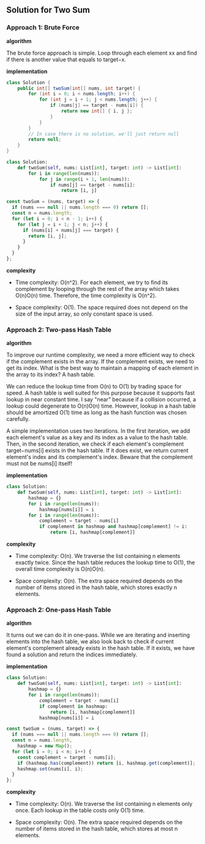 ## Solution for Two Sum

### Approach 1: Brute Force

**algorithm**

The brute force approach is simple. Loop through each element xx and find if there is another value that equals to target−x.

**implementation**

```java
class Solution {
    public int[] twoSum(int[] nums, int target) {
        for (int i = 0; i < nums.length; i++) {
            for (int j = i + 1; j < nums.length; j++) {
                if (nums[j] == target - nums[i]) {
                    return new int[] { i, j };
                }
            }
        }
        // In case there is no solution, we'll just return null
        return null;
    }
}
```

```python
class Solution:
    def twoSum(self, nums: List[int], target: int) -> List[int]:
        for i in range(len(nums)):
            for j in range(i + 1, len(nums)):
                if nums[j] == target - nums[i]:
                    return [i, j]
```

```javascript
const twoSum = (nums, target) => {
  if (nums === null || nums.length === 0) return [];
  const n = nums.length;
  for (let i = 0; i < n - 1; i++) {
    for (let j = i + 1; j < n; j++) {
      if (nums[i] + nums[j] === target) {
        return [i, j];
      }
    }
  }
};
```

**complexity**

- Time complexity: O(n^2). For each element, we try to find its complement by looping through the rest of the array which takes O(n)O(n) time. Therefore, the time complexity is O(n^2).

- Space complexity: O(1). The space required does not depend on the size of the input array, so only constant space is used.

### Approach 2: Two-pass Hash Table

**algorithm**

To improve our runtime complexity, we need a more efficient way to check if the complement exists in the array. If the complement exists, we need to get its index. What is the best way to maintain a mapping of each element in the array to its index? A hash table.

We can reduce the lookup time from O(n) to O(1) by trading space for speed. A hash table is well suited for this purpose because it supports fast lookup in near constant time. I say "near" because if a collision occurred, a lookup could degenerate to O(n)O(n) time. However, lookup in a hash table should be amortized O(1) time as long as the hash function was chosen carefully.

A simple implementation uses two iterations. In the first iteration, we add each element's value as a key and its index as a value to the hash table. Then, in the second iteration, we check if each element's complement target−nums[i] exists in the hash table. If it does exist, we return current element's index and its complement's index. Beware that the complement must not be nums[i] itself!

**implementation**

```python
class Solution:
    def twoSum(self, nums: List[int], target: int) -> List[int]:
        hashmap = {}
        for i in range(len(nums)):
            hashmap[nums[i]] = i
        for i in range(len(nums)):
            complement = target - nums[i]
            if complement in hashmap and hashmap[complement] != i:
                return [i, hashmap[complement]]
```

**complexity**

- Time complexity: O(n). We traverse the list containing n elements exactly twice. Since the hash table reduces the lookup time to O(1), the overall time complexity is O(n)O(n).

- Space complexity: O(n). The extra space required depends on the number of items stored in the hash table, which stores exactly n elements.

### Approach 2: One-pass Hash Table

**algorithm**

It turns out we can do it in one-pass. While we are iterating and inserting elements into the hash table, we also look back to check if current element's complement already exists in the hash table. If it exists, we have found a solution and return the indices immediately.

**implementation**

```python
class Solution:
    def twoSum(self, nums: List[int], target: int) -> List[int]:
        hashmap = {}
        for i in range(len(nums)):
            complement = target - nums[i]
            if complement in hashmap:
                return [i, hashmap[complement]]
            hashmap[nums[i]] = i
```

```javascript
const twoSum = (nums, target) => {
  if (nums === null || nums.length === 0) return [];
  const n = nums.length,
    hashmap = new Map();
  for (let i = 0; i < n; i++) {
    const complement = target - nums[i];
    if (hashmap.has(complement)) return [i, hashmap.get(complement)];
    hashmap.set(nums[i], i);
  }
};
```

**complexity**

- Time complexity: O(n). We traverse the list containing n elements only once. Each lookup in the table costs only O(1) time.

- Space complexity: O(n). The extra space required depends on the number of items stored in the hash table, which stores at most n elements.
